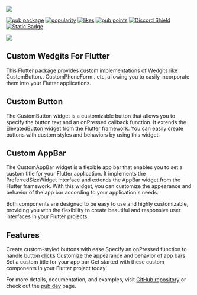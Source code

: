 ![](https://raw.githubusercontent.com/Alrehila/flutter_customs_community/main/flutter_customs.png)

[![pub package](https://img.shields.io/pub/v/flutter_customs.svg?label=flutter_customs&color=blue)](https://pub.dev/packages/flutter_customs)
[![popularity](https://img.shields.io/pub/popularity/flutter_customs?logo=dart)](https://pub.dev/packages/flutter_customs/score)
[![likes](https://img.shields.io/pub/likes/flutter_customs?logo=dart)](https://pub.dev/packages/flutter_customs/score)
[![pub points](https://img.shields.io/pub/points/sentry?logo=dart)](https://pub.dev/packages/flutter_customs/score)
[![Discord Shield](https://img.shields.io/discord/1134459971774455830.svg?logo=discord)](https://discord.com/MqyzKw8gF4)
<a href="https://pub.dev/packages/flutter_customs" target="_blank">
  <img alt="Static Badge" src="https://i.imgur.com/aV6DDA7.png">
</a>

![](https://raw.githubusercontent.com/Alrehila/flutter_customs_community/main/flutter_customs.png)

## Custom Wedgits For Flutter

This Flutter package provides custom implementations of Wedgits like CustomButton.. CustomPhoneForm.. etc, allowing you to easily incorporate them into your Flutter applications.

## Custom Button

The CustomButton widget is a customizable button that allows you to specify the button text and an onPressed callback function. It extends the ElevatedButton widget from the Flutter framework. You can easily create buttons with custom styles and behaviors by using this widget.

## Custom AppBar

The CustomAppBar widget is a flexible app bar that enables you to set a custom title for your Flutter application. It implements the PreferredSizeWidget interface and extends the AppBar widget from the Flutter framework. With this widget, you can customize the appearance and behavior of the app bar according to your application's needs.

Both components are designed to be easy to use and highly customizable, providing you with the flexibility to create beautiful and responsive user interfaces in your Flutter projects.

## Features

Create custom-styled buttons with ease
Specify an onPressed function to handle button clicks
Customize the appearance and behavior of app bars
Set a custom title for your app bar
Get started with these custom components in your Flutter project today!

For more details, documentation, and examples, visit [GitHub repository](https://github.com/Alrehila/alrehila_customs) or check out the [pub.dev](https://pub.dev/publishers/alrehila.online/packages) page.
